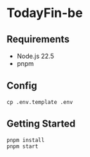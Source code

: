 # TodayFin-be

## Requirements
- Node.js 22.5
- pnpm

## Config
```shell
cp .env.template .env
```

## Getting Started
```shell
pnpm install
pnpm start
```
